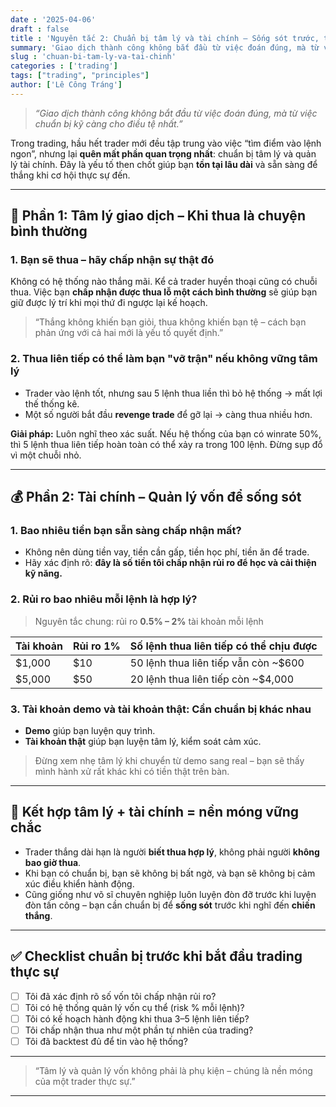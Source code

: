 ```yaml
---
date : '2025-04-06'
draft : false
title : 'Nguyên tắc 2: Chuẩn bị tâm lý và tài chính – Sống sót trước, thắng sau'
summary: 'Giao dịch thành công không bắt đầu từ việc đoán đúng, mà từ việc chuẩn bị kỹ càng cho điều tệ nhất.'
slug : 'chuan-bi-tam-ly-va-tai-chinh'
categories : ['trading']
tags: ["trading", "principles"]
author: ['Lê Công Tráng']
---
```


> _“Giao dịch thành công không bắt đầu từ việc đoán đúng, mà từ việc chuẩn bị kỹ càng cho điều tệ nhất.”_

Trong trading, hầu hết trader mới đều tập trung vào việc “tìm điểm vào lệnh ngon”, nhưng lại **quên mất phần quan trọng nhất**: chuẩn bị tâm lý và quản lý tài chính. Đây là yếu tố then chốt giúp bạn **tồn tại lâu dài** và sẵn sàng để thắng khi cơ hội thực sự đến.

---

## 🧠 Phần 1: Tâm lý giao dịch – Khi thua là chuyện bình thường

### 1. Bạn sẽ thua – hãy chấp nhận sự thật đó

Không có hệ thống nào thắng mãi. Kể cả trader huyền thoại cũng có chuỗi thua. Việc bạn **chấp nhận được thua lỗ một cách bình thường** sẽ giúp bạn giữ được lý trí khi mọi thứ đi ngược lại kế hoạch.

> “Thắng không khiến bạn giỏi, thua không khiến bạn tệ – cách bạn phản ứng với cả hai mới là yếu tố quyết định.”

### 2. Thua liên tiếp có thể làm bạn \"vỡ trận\" nếu không vững tâm lý

- Trader vào lệnh tốt, nhưng sau 5 lệnh thua liền thì bỏ hệ thống → mất lợi thế thống kê.
- Một số người bắt đầu **revenge trade** để gỡ lại → càng thua nhiều hơn.

**Giải pháp:** Luôn nghĩ theo xác suất. Nếu hệ thống của bạn có winrate 50%, thì 5 lệnh thua liên tiếp hoàn toàn có thể xảy ra trong 100 lệnh. Đừng sụp đổ vì một chuỗi nhỏ.

---

## 💰 Phần 2: Tài chính – Quản lý vốn để sống sót

### 1. Bao nhiêu tiền bạn sẵn sàng chấp nhận mất?

- Không nên dùng tiền vay, tiền cần gấp, tiền học phí, tiền ăn để trade.
- Hãy xác định rõ: **đây là số tiền tôi chấp nhận rủi ro để học và cải thiện kỹ năng.**

### 2. Rủi ro bao nhiêu mỗi lệnh là hợp lý?

> Nguyên tắc chung: rủi ro **0.5% – 2%** tài khoản mỗi lệnh

| Tài khoản | Rủi ro 1% | Số lệnh thua liên tiếp có thể chịu được |
|-----------|-----------|----------------------------------------|
| $1,000    | $10       | 50 lệnh thua liên tiếp vẫn còn ~$600   |
| $5,000    | $50       | 20 lệnh thua liên tiếp còn ~$4,000     |

### 3. Tài khoản demo và tài khoản thật: Cần chuẩn bị khác nhau

- **Demo** giúp bạn luyện quy trình.
- **Tài khoản thật** giúp bạn luyện tâm lý, kiểm soát cảm xúc.

> Đừng xem nhẹ tâm lý khi chuyển từ demo sang real – bạn sẽ thấy mình hành xử rất khác khi có tiền thật trên bàn.

---

## 🔄 Kết hợp tâm lý + tài chính = nền móng vững chắc

- Trader thắng dài hạn là người **biết thua hợp lý**, không phải người **không bao giờ thua**.
- Khi bạn có chuẩn bị, bạn sẽ không bị bất ngờ, và bạn sẽ không bị cảm xúc điều khiển hành động.
- Cũng giống như võ sĩ chuyên nghiệp luôn luyện đòn đỡ trước khi luyện đòn tấn công – bạn cần chuẩn bị để **sống sót** trước khi nghĩ đến **chiến thắng**.

---

## ✅ Checklist chuẩn bị trước khi bắt đầu trading thực sự

- [ ] Tôi đã xác định rõ số vốn tôi chấp nhận rủi ro?  
- [ ] Tôi có hệ thống quản lý vốn cụ thể (risk % mỗi lệnh)?  
- [ ] Tôi có kế hoạch hành động khi thua 3–5 lệnh liên tiếp?  
- [ ] Tôi chấp nhận thua như một phần tự nhiên của trading?  
- [ ] Tôi đã backtest đủ để tin vào hệ thống?

---

> “Tâm lý và quản lý vốn không phải là phụ kiện – chúng là nền móng của một trader thực sự.”

---
